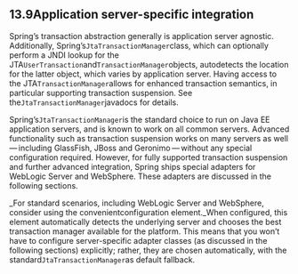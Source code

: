 ## 13.9Application server-specific integration

Spring’s transaction abstraction generally is application server agnostic. Additionally, Spring’s`JtaTransactionManager`class, which can optionally perform a JNDI lookup for the JTA`UserTransaction`and`TransactionManager`objects, autodetects the location for the latter object, which varies by application server. Having access to the JTA`TransactionManager`allows for enhanced transaction semantics, in particular supporting transaction suspension. See the`JtaTransactionManager`javadocs for details.

Spring’s`JtaTransactionManager`is the standard choice to run on Java EE application servers, and is known to work on all common servers. Advanced functionality such as transaction suspension works on many servers as well — including GlassFish, JBoss and Geronimo — without any special configuration required. However, for fully supported transaction suspension and further advanced integration, Spring ships special adapters for WebLogic Server and WebSphere. These adapters are discussed in the following sections.

_For standard scenarios, including WebLogic Server and WebSphere, consider using the convenientconfiguration element._When configured, this element automatically detects the underlying server and chooses the best transaction manager available for the platform. This means that you won’t have to configure server-specific adapter classes \(as discussed in the following sections\) explicitly; rather, they are chosen automatically, with the standard`JtaTransactionManager`as default fallback.

